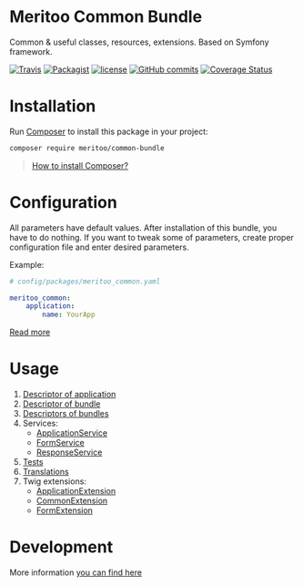 # Meritoo Common Bundle

Common & useful classes, resources, extensions. Based on Symfony framework.

[![Travis](https://img.shields.io/travis/rust-lang/rust.svg?style=flat-square)](https://travis-ci.org/meritoo/common-bundle) [![Packagist](https://img.shields.io/packagist/v/meritoo/common-bundle.svg?style=flat-square)](https://packagist.org/packages/meritoo/common-bundle) [![license](https://img.shields.io/github/license/meritoo/common-bundle.svg?style=flat-square)](https://github.com/meritoo/common-bundle) [![GitHub commits](https://img.shields.io/github/commits-since/meritoo/common-bundle/0.0.1.svg?style=flat-square)](https://github.com/meritoo/common-bundle) [![Coverage Status](https://coveralls.io/repos/github/meritoo/common-bundle/badge.svg?branch=master)](https://coveralls.io/github/meritoo/common-bundle?branch=master)

# Installation

Run [Composer](https://getcomposer.org) to install this package in your project:

```bash
composer require meritoo/common-bundle
```

> [How to install Composer?](https://getcomposer.org/download)

# Configuration

All parameters have default values. After installation of this bundle, you have to do nothing. If you want to tweak 
some of parameters, create proper configuration file and enter desired parameters.

Example:

```yaml
# config/packages/meritoo_common.yaml

meritoo_common:
    application:
        name: YourApp
```

[Read more](docs/Configuration.md)

# Usage

1. [Descriptor of application](docs/Descriptor-of-application.md)
2. [Descriptor of bundle](docs/Descriptor-of-bundle.md)
3. [Descriptors of bundles](docs/Descriptors-of-bundles.md)
4. Services:
	- [ApplicationService](docs/Services/ApplicationService.md)
	- [FormService](docs/Services/FormService.md)
	- [ResponseService](docs/Services/ResponseService.md)
5. [Tests](docs/Tests.md)
6. [Translations](docs/Translations.md)
7. Twig extensions:
	- [ApplicationExtension](docs/Twig-Extensions/ApplicationExtension.md)
	- [CommonExtension](docs/Twig-Extensions/CommonExtension.md)
	- [FormExtension](docs/Twig-Extensions/FormExtension.md)

# Development

More information [you can find here](docs/Development.md)
